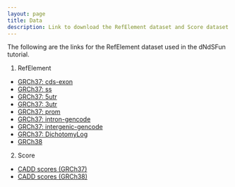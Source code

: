 ```yaml
---
layout: page
title: Data
description: Link to download the RefElement dataset and Score dataset
---
```

The following are the links for the RefElement dataset used in the dNdSFun tutorial. 

1. RefElement
  * [GRCh37: cds-exon](https://yanglab.westlake.edu.cn/data/GRCh37/*)
  * [GRCh37: ss](https://yanglab.westlake.edu.cn/data/RefElement/*)
  * [GRCh37: 5utr](https://yanglab.westlake.edu.cn/data/RefElement/*)
  * [GRCh37: 3utr](https://yanglab.westlake.edu.cn/data/RefElement/*)
  * [GRCh37: prom](https://yanglab.westlake.edu.cn/data/RefElement/*)
  * [GRCh37: intron-gencode](https://yanglab.westlake.edu.cn/data/RefElement/*)
  * [GRCh37: intergenic-gencode](https://yanglab.westlake.edu.cn/data/RefElement/*)
  * [GRCh37: DichotomyLog](https://yanglab.westlake.edu.cn/data/RefElement/*)
  * [GRCh38](https://yanglab.westlake.edu.cn/data/RefElement/*)
  
2. Score
  * [CADD scores (GRCh37)](https://krishna.gs.washington.edu/download/CADD/v1.6/GRCh37/whole_genome_SNVs.tsv.gz)
  * [CADD scores (GRCh38)](https://krishna.gs.washington.edu/download/CADD/v1.6/GRCh38/whole_genome_SNVs.tsv.gz)